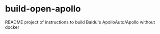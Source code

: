 # build-open-apollo
README project of instructions to build Baidu's ApolloAuto/Apollo without docker
